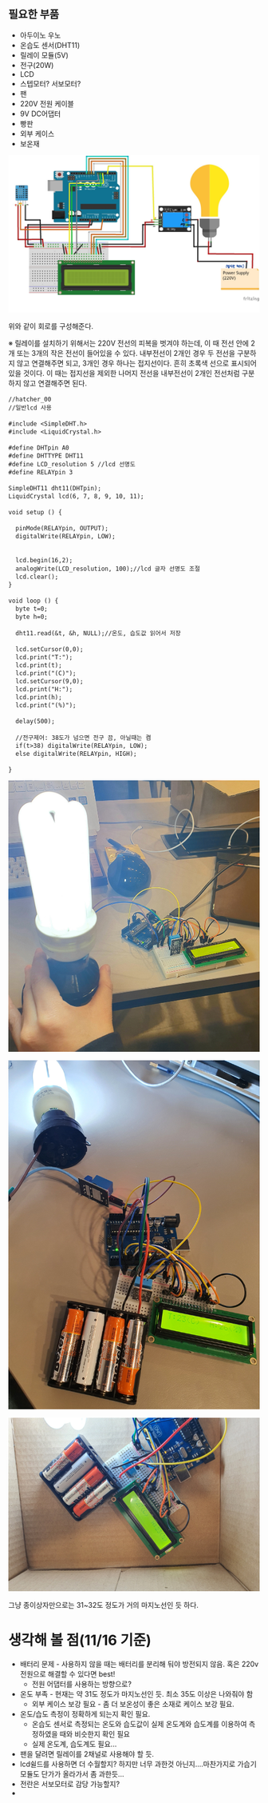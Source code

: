 ## 필요한 부품

- 아두이노 우노
- 온습도 센서(DHT11)
- 릴레이 모듈(5V)
- 전구(20W)
- LCD
- 스텝모터? 서보모터?
- 팬
- 220V 전원 케이블
- 9V DC어댑터
- 빵판
- 외부 케이스
- 보온재



![회로](./content_img/hatcher_02_bb.jpg)

위와 같이 회로를 구성해준다. 

※ 릴레이를 설치하기 위해서는 220V 전선의 피복을 벗겨야 하는데, 이 때 전선 안에 2개 또는 3개의 작은 전선이 들어있을 수 있다. 내부전선이 2개인 경우 두 전선을 구분하지 않고 연결해주면 되고, 3개인 경우 하나는 접지선이다. 흔히 초록색 선으로 표시되어 있을 것이다. 이 때는 접지선을 제외한 나머지 전선을 내부전선이 2개인 전선처럼 구분하지 않고 연결해주면 된다.



```
//hatcher_00
//일반lcd 사용

#include <SimpleDHT.h>
#include <LiquidCrystal.h>

#define DHTpin A0
#define DHTTYPE DHT11
#define LCD_resolution 5 //lcd 선명도
#define RELAYpin 3

SimpleDHT11 dht11(DHTpin);
LiquidCrystal lcd(6, 7, 8, 9, 10, 11);

void setup () {
  
  pinMode(RELAYpin, OUTPUT);
  digitalWrite(RELAYpin, LOW);
  
  
  lcd.begin(16,2);
  analogWrite(LCD_resolution, 100);//lcd 글자 선명도 조절
  lcd.clear();
}

void loop () {
  byte t=0;
  byte h=0;

  dht11.read(&t, &h, NULL);//온도, 습도값 읽어서 저장
  
  lcd.setCursor(0,0);
  lcd.print("T:");
  lcd.print(t);
  lcd.print("(C)");
  lcd.setCursor(9,0);
  lcd.print("H:");
  lcd.print(h);
  lcd.print("(%)");

  delay(500);

  //전구제어: 38도가 넘으면 전구 끔, 아닐때는 켬
  if(t>38) digitalWrite(RELAYpin, LOW);
  else digitalWrite(RELAYpin, HIGH);

}
```


![전구확인](./content_img/전구_확인.jpg)

![전구_배터리](./content_img/hatcher_battery.jpg)

![1차테스트](./content_img/hatcher_battery01.jpg)
   
그냥 종이상자만으로는 31~32도 정도가 거의 마지노선인 듯 하다.


# 생각해 볼 점(11/16 기준)

- 배터리 문제 - 사용하지 않을 때는 배터리를 분리해 둬야 방전되지 않음. 혹은 220v 전원으로 해결할 수 있다면 best!
    - 전원 어댑터를 사용하는 방향으로?
- 온도 부족 - 현재는 약 31도 정도가 마지노선인 듯. 최소 35도 이상은 나와줘야 함
    - 외부 케이스 보강 필요 - 좀 더 보온성이 좋은 소재로 케이스 보강 필요.
- 온도/습도 측정이 정확하게 되는지 확인 필요.
    - 온습도 센서로 측정되는 온도와 습도값이 실제 온도계와 습도계를 이용하여 측정하였을 때와 비슷한지 확인 필요
    - 실제 온도계, 습도계도 필요...
- 팬을 달려면 릴레이를 2채널로 사용해야 할 듯.
- lcd쉴드를 사용하면 더 수월할지? 하지만 너무 과한것 아닌지....마찬가지로 가습기 모듈도 단가가 올라가서 좀 과한듯...
- 전란은 서보모터로 감당 가능할지?
-

